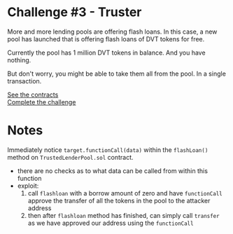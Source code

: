 # Challenge #3 - Truster
More and more lending pools are offering flash loans. In this case, a new pool has launched that is offering flash loans of DVT tokens for free.

Currently the pool has 1 million DVT tokens in balance. And you have nothing.

But don't worry, you might be able to take them all from the pool. In a single transaction.

[See the contracts](https://github.com/nicolasgarcia214/damn-vulnerable-defi-foundry/tree/master/src/Contracts/truster)
<br/>
[Complete the challenge](https://github.com/nicolasgarcia214/damn-vulnerable-defi-foundry/blob/master/test/Levels/truster/Truster.t.sol)

# Notes

Immediately notice `target.functionCall(data)` within the `flashLoan()` method on `TrustedLenderPool.sol` contract.

- there are no checks as to what data can be called from within this function
- exploit:
	1. call `flashloan` with a borrow amount of zero and have `functionCall` approve the transfer of all the tokens in the pool to the attacker address
	2. then after `flashloan` method has finished, can simply call `transfer` as we have approved our address using the `functionCall`

